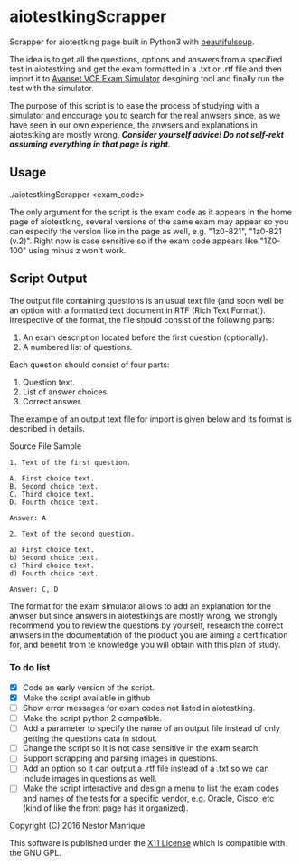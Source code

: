 aiotestkingScrapper
==================

Scrapper for aiotestking page built in Python3 with [beautifulsoup](http://www.crummy.com/software/BeautifulSoup/).

The idea is to get all the questions, options and answers from a specified test in aiotestking and get the exam formatted in a .txt or .rtf file and then import it to [Avanset VCE Exam Simulator](http://www.avanset.com/vce-simulator.html) desgining tool and finally run the test with the simulator.

The purpose of this script is to ease the process of studying with a simulator and encourage you to search for the real anwsers since, as we have seen in our own experience, the anwsers and explanations in aiotestking are mostly wrong. ***Consider yourself advice! Do not self-rekt assuming everything in that page is right.***

## Usage

./aiotestkingScrapper <exam_code>

The only argument for the script is the exam code as it appears in the home page of aiotestking, several versions of the same exam may appear so you can especify the version like in the page as well, e.g. "1z0-821", "1z0-821 (v.2)". Right now is case sensitive so if the exam code appears like "1Z0-100" using minus z won't work.

## Script Output

The output file containing questions is an usual text file (and soon well be an option with a formatted text document in RTF (Rich Text Format)). Irrespective of the format, the file should consist of the following parts:

   1. An exam description located before the first question (optionally).
   2. A numbered list of questions.

Each question should consist of four parts:

   1. Question text.
   2. List of answer choices.
   3. Correct answer.

The example of an output text file for import is given below and its format is described in details.

Source File Sample

```
1. Text of the first question.

A. First choice text.
B. Second choice text.
C. Third choice text.
D. Fourth choice text.

Answer: A

2. Text of the second question.

a) First choice text.
b) Second choice text.
c) Third choice text.
d) Fourth choice text.

Answer: C, D
```

The format for the exam simulator allows to add an explanation for the anwser but since answers in aiotestkings are mostly wrong, we strongly recommend you to review the questions by yourself, research the correct anwsers in the documentation of the product you are aiming a certification for, and benefit from te knowledge you will obtain with this plan of study.

### To do list
- [x] Code an early version of the script.
- [x] Make the script available in github
- [ ] Show error messages for exam codes not listed in aiotestking.
- [ ] Make the script python 2 compatible.
- [ ] Add a parameter to specify the name of an output file instead of only getting the questions data in stdout.
- [ ] Change the script so it is not case sensitive in the exam search.
- [ ] Support scrapping and parsing images in questions.
- [ ] Add an option so it can output a .rtf file instead of a .txt so we can include images in questions as well.
- [ ] Make the script interactive and design a menu to list the exam codes and names of the tests for a specific vendor, e.g. Oracle, Cisco, etc (kind of like the front page has it organized).

Copyright (C) 2016 Nestor Manrique

This software is published under the [X11 License](http://www.gnu.org/licenses/license-list.html#X11License) which is compatible with the GNU GPL.
